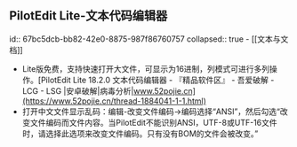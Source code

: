 ## PilotEdit Lite-文本代码编辑器
id:: 67bc5dcb-bb82-42e0-8875-987f86760757
collapsed:: true
	- [[文本与文档]]
- Lite版免费，支持快速打开大文件，可显示为16进制，列模式可进行多列操作。[PilotEdit Lite 18.2.0 文本代码编辑器 - 『精品软件区』 - 吾爱破解 - LCG - LSG |安卓破解|病毒分析|www.52pojie.cn](https://www.52pojie.cn/thread-1884041-1-1.html)
- 打开中文文件显示乱码：编辑-改变文件编码->编码选择“ANSI”，然后勾选“改变文件编码而文件内容。当PilotEdit不能识别ANSI，UTF-8或UTF-16文件时，请选择此选项来改变文件编码。只有没有BOM的文件会被改变。”